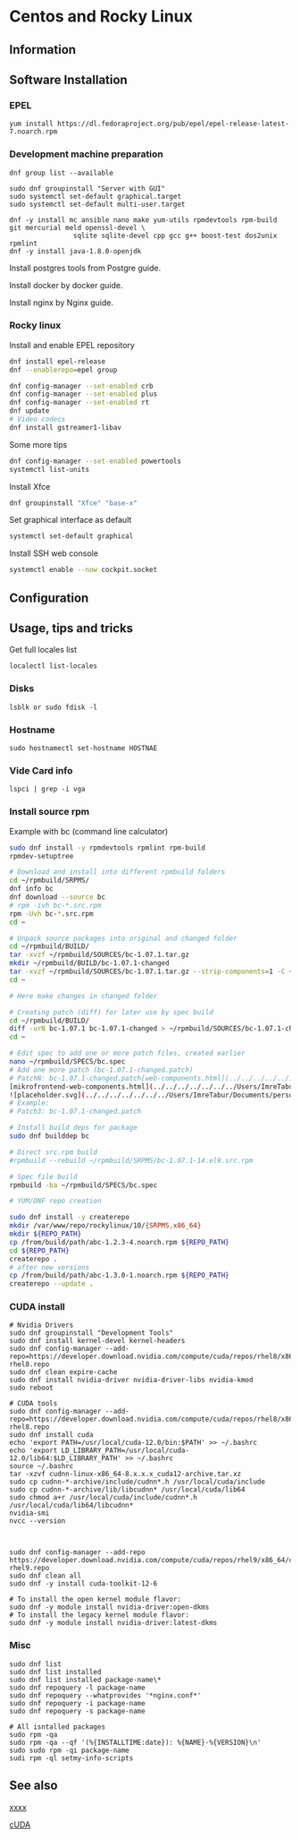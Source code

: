 # Centos and Rocky Linux

## Information

## Software Installation

### EPEL

    yum install https://dl.fedoraproject.org/pub/epel/epel-release-latest-7.noarch.rpm

### Development machine preparation

    dnf group list --available

    sudo dnf groupinstall "Server with GUI"
    sudo systemctl set-default graphical.target
    sudo systemctl set-default multi-user.target

    dnf -y install mc ansible nano make yum-utils rpmdevtools rpm-build git mercurial meld openssl-devel \
                    sqlite sqlite-devel cpp gcc g++ boost-test dos2unix rpmlint
    dnf -y install java-1.8.0-openjdk

Install postgres tools from Postgre guide.

Install docker by docker guide.

Install nginx by Nginx guide.

### Rocky linux

Install and enable EPEL repository

```sh
dnf install epel-release
dnf --enablerepo=epel group

dnf config-manager --set-enabled crb
dnf config-manager --set-enabled plus
dnf config-manager --set-enabled rt
dnf update
# Video codecs
dnf install gstreamer1-libav
```

Some more tips

```sh
dnf config-manager --set-enabled powertools
systemctl list-units
```

Install Xfce

```sh
dnf groupinstall "Xfce" "base-x"
```

Set graphical interface as default

```sh
systemctl set-default graphical
```

Install SSH web console

```sh
systemctl enable --now cockpit.socket
```

## Configuration

## Usage, tips and tricks

Get full locales list

    localectl list-locales

### Disks

    lsblk or sudo fdisk -l

### Hostname

    sudo hostnamectl set-hostname HOSTNAE

### Vide Card info

    lspci | grep -i vga

### Install source rpm

Example with bc (command line calculator)

```sh
sudo dnf install -y rpmdevtools rpmlint rpm-build
rpmdev-setuptree

# Download and install into different rpmbuild folders
cd ~/rpmbuild/SRPMS/
dnf info bc
dnf download --source bc
# rpm -ivh bc-*.src.rpm
rpm -Uvh bc-*.src.rpm
cd ~

# Unpack source packages into original and changed folder
cd ~/rpmbuild/BUILD/
tar -xvzf ~/rpmbuild/SOURCES/bc-1.07.1.tar.gz
mkdir ~/rpmbuild/BUILD/bc-1.07.1-changed
tar -xvzf ~/rpmbuild/SOURCES/bc-1.07.1.tar.gz --strip-components=1 -C ~/rpmbuild/BUILD/bc-1.07.1-changed
cd ~

# Here make changes in changed folder

# Creating patch (diff) for later use by spec build
cd ~/rpmbuild/BUILD/
diff -urN bc-1.07.1 bc-1.07.1-changed > ~/rpmbuild/SOURCES/bc-1.07.1-changed.patch
cd ~

# Edit spec to add one or more patch files, created earlier
nano ~/rpmbuild/SPECS/bc.spec
# Add one more patch (bc-1.07.1-changed.patch)
# PatchN: bc-1.07.1-changed.patch[web-components.html](../../../../../../../Users/ImreTabur/Documents/personal/temp/web-components.html)
[mikrofrontend-web-components.html](../../../../../../../Users/ImreTabur/Documents/personal/temp/mikrofrontend-web-components.html)
![placeholder.svg](../../../../../../../Users/ImreTabur/Documents/personal/temp/placeholder.svg)
# Example:
# Patch3: bc-1.07.1-changed.patch

# Install build deps for package
sudo dnf builddep bc

# Direct src.rpm build
#rpmbuild --rebuild ~/rpmbuild/SRPMS/bc-1.07.1-14.el9.src.rpm

# Spec file build
rpmbuild -ba ~/rpmbuild/SPECS/bc.spec

# YUM/DNF repo creation

sudo dnf install -y createrepo
mkdir /var/www/repo/rockylinux/10/{SRPMS,x86_64}
mkdir ${REPO_PATH}
cp /from/build/path/abc-1.2.3-4.noarch.rpm ${REPO_PATH}
cd ${REPO_PATH}
createrepo .
# after new versions
cp /from/build/path/abc-1.3.0-1.noarch.rpm ${REPO_PATH}
createrepo --update .
```

### CUDA install

```
# Nvidia Drivers
sudo dnf groupinstall "Development Tools"
sudo dnf install kernel-devel kernel-headers
sudo dnf config-manager --add-repo=https://developer.download.nvidia.com/compute/cuda/repos/rhel8/x86_64/cuda-rhel8.repo
sudo dnf clean expire-cache
sudo dnf install nvidia-driver nvidia-driver-libs nvidia-kmod
sudo reboot

# CUDA tools
sudo dnf config-manager --add-repo=https://developer.download.nvidia.com/compute/cuda/repos/rhel8/x86_64/cuda-rhel8.repo
sudo dnf install cuda
echo 'export PATH=/usr/local/cuda-12.0/bin:$PATH' >> ~/.bashrc
echo 'export LD_LIBRARY_PATH=/usr/local/cuda-12.0/lib64:$LD_LIBRARY_PATH' >> ~/.bashrc
source ~/.bashrc
tar -xzvf cudnn-linux-x86_64-8.x.x.x_cuda12-archive.tar.xz
sudo cp cudnn-*-archive/include/cudnn*.h /usr/local/cuda/include
sudo cp cudnn-*-archive/lib/libcudnn* /usr/local/cuda/lib64
sudo chmod a+r /usr/local/cuda/include/cudnn*.h /usr/local/cuda/lib64/libcudnn*
nvidia-smi
nvcc --version



sudo dnf config-manager --add-repo https://developer.download.nvidia.com/compute/cuda/repos/rhel9/x86_64/cuda-rhel9.repo
sudo dnf clean all
sudo dnf -y install cuda-toolkit-12-6

# To install the open kernel module flavor:
sudo dnf -y module install nvidia-driver:open-dkms
# To install the legacy kernel module flavor:
sudo dnf -y module install nvidia-driver:latest-dkms
```

### Misc

```shell
sudo dnf list
sudo dnf list installed
sudo dnf list installed package-name\*
sudo dnf repoquery -l package-name
sudo dnf repoquery --whatprovides '*nginx.conf*'
sudo dnf repoquery -i package-name
sudo dnf repoquery -s package-name

# All isntalled packages
sudo rpm -qa
sudo rpm -qa --qf '(%{INSTALLTIME:date}): %{NAME}-%{VERSION}\n'
sudo sudo rpm -qi package-name
sudi rpm -ql setmy-info-scripts
```

## See also

[xxxx](http://yyyyy)

[cUDA](https://developer.nvidia.com/cuda-downloads?target_os=Linux&target_arch=x86_64&Distribution=Rocky&target_version=9&target_type=rpm_network)
